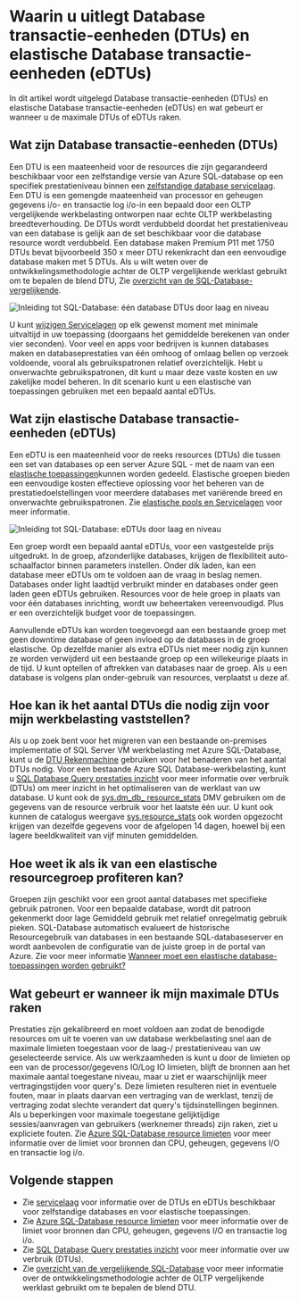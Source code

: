 <properties
    pageTitle="SQL-Database: Wat is een DTU? | Microsoft Azure"
    description="Informatie over wat een Azure SQL-Database is transactie-eenheid."
    keywords="Opties voor de database, prestaties van de database"
    services="sql-database"
    documentationCenter=""
    authors="CarlRabeler"
    manager="jhubbard"
    editor="CarlRabeler"/>

<tags
    ms.service="sql-database"
    ms.devlang="na"
    ms.topic="get-started-article"
    ms.tgt_pltfrm="na"
    ms.workload="NA"
    ms.date="09/06/2016"
    ms.author="carlrab"/>

# <a name="explaining-database-transaction-units-dtus-and-elastic-database-transaction-units-edtus"></a>Waarin u uitlegt Database transactie-eenheden (DTUs) en elastische Database transactie-eenheden (eDTUs)

In dit artikel wordt uitgelegd Database transactie-eenheden (DTUs) en elastische Database transactie-eenheden (eDTUs) en wat gebeurt er wanneer u de maximale DTUs of eDTUs raken.  

## <a name="what-are-database-transaction-units-dtus"></a>Wat zijn Database transactie-eenheden (DTUs)

Een DTU is een maateenheid voor de resources die zijn gegarandeerd beschikbaar voor een zelfstandige versie van Azure SQL-database op een specifiek prestatieniveau binnen een [zelfstandige database servicelaag](sql-database-service-tiers.md#standalone-database-service-tiers-and-performance-levels). Een DTU is een gemengde maateenheid van processor en geheugen gegevens i/o- en transactie log i/o-in een bepaald door een OLTP vergelijkende werkbelasting ontworpen naar echte OLTP werkbelasting breedteverhouding. De DTUs wordt verdubbeld doordat het prestatieniveau van een database is gelijk aan de set beschikbaar voor die database resource wordt verdubbeld. Een database maken Premium P11 met 1750 DTUs bevat bijvoorbeeld 350 x meer DTU rekenkracht dan een eenvoudige database maken met 5 DTUs. Als u wilt weten over de ontwikkelingsmethodologie achter de OLTP vergelijkende werklast gebruikt om te bepalen de blend DTU, Zie [overzicht van de SQL-Database-vergelijkende](sql-database-benchmark-overview.md).

![Inleiding tot SQL-Database: één database DTUs door laag en niveau](./media/sql-database-what-is-a-dtu/single_db_dtus.png)

U kunt [wijzigen Servicelagen](sql-database-scale-up.md) op elk gewenst moment met minimale uitvaltijd in uw toepassing (doorgaans het gemiddelde berekenen van onder vier seconden). Voor veel en apps voor bedrijven is kunnen databases maken en databaseprestaties van één omhoog of omlaag bellen op verzoek voldoende, vooral als gebruikspatronen relatief overzichtelijk. Hebt u onverwachte gebruikspatronen, dit kunt u maar deze vaste kosten en uw zakelijke model beheren. In dit scenario kunt u een elastische van toepassingen gebruiken met een bepaald aantal eDTUs.

## <a name="what-are-elastic-database-transaction-units-edtus"></a>Wat zijn elastische Database transactie-eenheden (eDTUs)

Een eDTU is een maateenheid voor de reeks resources (DTUs) die tussen een set van databases op een server Azure SQL - met de naam van een [elastische toepassingen](sql-database-elastic-pool.png)kunnen worden gedeeld. Elastische groepen bieden een eenvoudige kosten effectieve oplossing voor het beheren van de prestatiedoelstellingen voor meerdere databases met variërende breed en onverwachte gebruikspatronen. Zie [elastische pools en Servicelagen](sql-database-service-tiers.md#elastic-pool-service-tiers-and-performance-in-edtus) voor meer informatie.

![Inleiding tot SQL-Database: eDTUs door laag en niveau](./media/sql-database-what-is-a-dtu/sqldb_elastic_pools.png)

Een groep wordt een bepaald aantal eDTUs, voor een vastgestelde prijs uitgedrukt. In de groep, afzonderlijke databases, krijgen de flexibiliteit auto-schaalfactor binnen parameters instellen. Onder dik laden, kan een database meer eDTUs om te voldoen aan de vraag in beslag nemen. Databases onder light laadtijd verbruikt minder en databases onder geen laden geen eDTUs gebruiken. Resources voor de hele groep in plaats van voor één databases inrichting, wordt uw beheertaken vereenvoudigd. Plus er een overzichtelijk budget voor de toepassingen.

Aanvullende eDTUs kan worden toegevoegd aan een bestaande groep met geen downtime database of geen invloed op de databases in de groep elastische. Op dezelfde manier als extra eDTUs niet meer nodig zijn kunnen ze worden verwijderd uit een bestaande groep op een willekeurige plaats in de tijd. U kunt optellen of aftrekken van databases naar de groep. Als u een database is volgens plan onder-gebruik van resources, verplaatst u deze af.

## <a name="how-can-i-determine-the-number-of-dtus-needed-by-my-workload"></a>Hoe kan ik het aantal DTUs die nodig zijn voor mijn werkbelasting vaststellen?

Als u op zoek bent voor het migreren van een bestaande on-premises implementatie of SQL Server VM werkbelasting met Azure SQL-Database, kunt u de [DTU Rekenmachine](http://dtucalculator.azurewebsites.net/) gebruiken voor het benaderen van het aantal DTUs nodig. Voor een bestaande Azure SQL Database-werkbelasting, kunt u [SQL Database Query prestaties inzicht](sql-database-query-performance.md) voor meer informatie over verbruik (DTUs) om meer inzicht in het optimaliseren van de werklast van uw database. U kunt ook de [sys.dm_db_ resource_stats](https://msdn.microsoft.com/library/dn800981.aspx) DMV gebruiken om de gegevens van de resource verbruik voor het laatste één uur. U kunt ook kunnen de catalogus weergave [sys.resource_stats](http://msdn.microsoft.com/library/dn269979.aspx) ook worden opgezocht krijgen van dezelfde gegevens voor de afgelopen 14 dagen, hoewel bij een lagere beeldkwaliteit van vijf minuten gemiddelden.

## <a name="how-do-i-know-if-i-could-benefit-from-an-elastic-pool-of-resources"></a>Hoe weet ik als ik van een elastische resourcegroep profiteren kan?

Groepen zijn geschikt voor een groot aantal databases met specifieke gebruik patronen. Voor een bepaalde database, wordt dit patroon gekenmerkt door lage Gemiddeld gebruik met relatief onregelmatig gebruik pieken. SQL-Database automatisch evalueert de historische Resourcegebruik van databases in een bestaande SQL-databaseserver en wordt aanbevolen de configuratie van de juiste groep in de portal van Azure. Zie voor meer informatie [Wanneer moet een elastische database-toepassingen worden gebruikt?](sql-database-elastic-pool-guidance.md)

## <a name="what-happens-when-i-hit-my-maximum-dtus"></a>Wat gebeurt er wanneer ik mijn maximale DTUs raken

Prestaties zijn gekalibreerd en moet voldoen aan zodat de benodigde resources om uit te voeren van uw database werkbelasting snel aan de maximale limieten toegestaan voor de laag-/ prestatieniveau van uw geselecteerde service. Als uw werkzaamheden is kunt u door de limieten op een van de processor/gegevens IO/Log IO limieten, blijft de bronnen aan het maximale aantal toegestane niveau, maar u ziet er waarschijnlijk meer vertragingstijden voor query's. Deze limieten resulteren niet in eventuele fouten, maar in plaats daarvan een vertraging van de werklast, tenzij de vertraging zodat slechte verandert dat query's tijdsinstellingen beginnen. Als u beperkingen voor maximale toegestane gelijktijdige sessies/aanvragen van gebruikers (werknemer threads) zijn raken, ziet u expliciete fouten. Zie [Azure SQL-Database resource limieten](sql-database-resource-limits.md) voor meer informatie over de limiet voor bronnen dan CPU, geheugen, gegevens I/O en transactie log i/o.

## <a name="next-steps"></a>Volgende stappen

- Zie [servicelaag](sql-database-service-tiers.md) voor informatie over de DTUs en eDTUs beschikbaar voor zelfstandige databases en voor elastische toepassingen.
- Zie [Azure SQL-Database resource limieten](sql-database-resource-limits.md) voor meer informatie over de limiet voor bronnen dan CPU, geheugen, gegevens I/O en transactie log i/o.
- Zie [SQL Database Query prestaties inzicht](sql-database-query-performance.md) voor meer informatie over uw verbruik (DTUs).
- Zie [overzicht van de vergelijkende SQL-Database](sql-database-benchmark-overview.md) voor meer informatie over de ontwikkelingsmethodologie achter de OLTP vergelijkende werklast gebruikt om te bepalen de blend DTU.